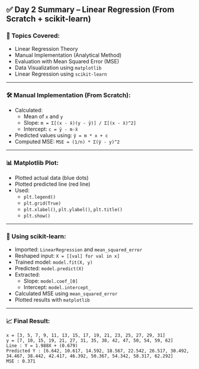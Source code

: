 <h2>✅ Day 2 Summary – Linear Regression (From Scratch + scikit-learn)</h2>

<h3>📌 Topics Covered:</h3>
<ul>
  <li>Linear Regression Theory</li>
  <li>Manual Implementation (Analytical Method)</li>
  <li>Evaluation with Mean Squared Error (MSE)</li>
  <li>Data Visualization using <code>matplotlib</code></li>
  <li>Linear Regression using <code>scikit-learn</code></li>
</ul>

---

<h3>🛠️ Manual Implementation (From Scratch):</h3>
<ul>
  <li>Calculated:
    <ul>
      <li>Mean of <code>x</code> and <code>y</code></li>
      <li>Slope: <code>m = Σ[(x - x̄)(y - ȳ)] / Σ[(x - x̄)^2]</code></li>
      <li>Intercept: <code>c = ȳ - m·x̄</code></li>
    </ul>
  </li>
  <li>Predicted values using: <code>ŷ = m * x + c</code></li>
  <li>Computed MSE: <code>MSE = (1/n) * Σ(ŷ - y)^2</code></li>
</ul>

---

<h3>📊 Matplotlib Plot:</h3>
<ul>
  <li>Plotted actual data (blue dots)</li>
  <li>Plotted predicted line (red line)</li>
  <li>Used:
    <ul>
      <li><code>plt.legend()</code></li>
      <li><code>plt.grid(True)</code></li>
      <li><code>plt.xlabel()</code>, <code>plt.ylabel()</code>, <code>plt.title()</code></li>
      <li><code>plt.show()</code></li>
    </ul>
  </li>
</ul>

---

<h3>🤖 Using scikit-learn:</h3>
<ul>
  <li>Imported: <code>LinearRegression</code> and <code>mean_squared_error</code></li>
  <li>Reshaped input: <code>X = [[val] for val in x]</code></li>
  <li>Trained model: <code>model.fit(X, y)</code></li>
  <li>Predicted: <code>model.predict(X)</code></li>
  <li>Extracted:
    <ul>
      <li>Slope: <code>model.coef_[0]</code></li>
      <li>Intercept: <code>model.intercept_</code></li>
    </ul>
  </li>
  <li>Calculated MSE using <code>mean_squared_error</code></li>
  <li>Plotted results with <code>matplotlib</code></li>
</ul>

---

<h3>📈 Final Result:</h3>

```
x = [3, 5, 7, 9, 11, 13, 15, 17, 19, 21, 23, 25, 27, 29, 31]
y = [7, 10, 15, 19, 21, 27, 31, 35, 38, 42, 47, 50, 54, 59, 62]
Line : Y = 1.988X + (0.679) 
Predicted Y : [6.642, 10.617, 14.592, 18.567, 22.542, 26.517, 30.492, 34.467, 38.442, 42.417, 46.392, 50.367, 54.342, 58.317, 62.292]
MSE : 0.371
